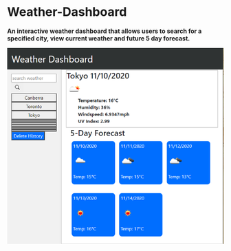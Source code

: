 # Weather-Dashboard

**An interactive weather dashboard that allows users to search for a specified city, view current weather and future 5 day forecast.**

![Front page](/assets/images/weathershot.png)
